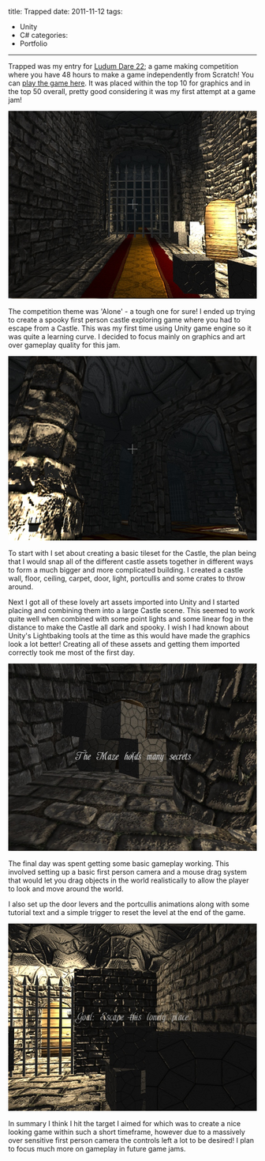 title: Trapped
date: 2011-11-12
tags:
- Unity
- C#
categories:
- Portfolio
---

Trapped was my entry for [Ludum Dare 22](http://www.ludumdare.com/compo/); a game making competition where you have 48 hours to make a game independently from Scratch! You can [play the game here](/trapped). It was placed within the top 10 for graphics and in the top 50 overall, pretty good considering it was my first attempt at a game jam!

![](/2011/11/12/Trapped/screen1.jpg)

The competition theme was 'Alone' - a tough one for sure! I ended up trying to create a spooky first person castle exploring game where you had to escape from a Castle. This was my first time using Unity game engine so it was quite a learning curve. I decided to focus mainly on graphics and art over gameplay quality for this jam.

![](/2011/11/12/Trapped/screen2.jpg)

To start with I set about creating a basic tileset for the Castle, the plan being that I would snap all of the different castle assets together in different ways to form a much bigger and more complicated building. I created a castle wall, floor, ceiling, carpet, door, light, portcullis and some crates to throw around.

Next I got all of these lovely art assets imported into Unity and I started placing and combining them into a large Castle scene. This seemed to work quite well when combined with some point lights and some linear fog in the distance to make the Castle all dark and spooky. I wish I had known about Unity's Lightbaking tools at the time as this would have made the graphics look a lot better! Creating all of these assets and getting them imported correctly took me most of the first day.

![](/2011/11/12/Trapped/screen3.jpg)

The final day was spent getting some basic gameplay working. This involved setting up a basic first person camera and a mouse drag system that would let you drag objects in the world realistically to allow the player to look and move around the world.

I also set up the door levers and the portcullis animations along with some tutorial text and a simple trigger to reset the level at the end of the game.

![](/2011/11/12/Trapped/screen4.jpg)

In summary I think I hit the target I aimed for which was to create a nice looking game within such a short timeframe, however due to a massively over sensitive first person camera the controls left a lot to be desired! I plan to focus much more on gameplay in future game jams.
